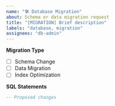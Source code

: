 ```yaml
---
name: "🛠 Database Migration"
about: Schema or data migration request
title: "[MIGRATION] Brief description"
labels: "database, migration"
assignees: "db-admin"
---
```


**Migration Type**

- [ ] Schema Change
- [ ] Data Migration
- [ ] Index Optimization

**SQL Statements**

```sql
-- Proposed changes
```
